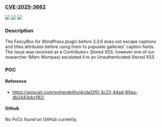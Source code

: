 ### [CVE-2025-3662](https://cve.mitre.org/cgi-bin/cvename.cgi?name=CVE-2025-3662)
![](https://img.shields.io/static/v1?label=Product&message=FancyBox%20for%20WordPress&color=blue)
![](https://img.shields.io/static/v1?label=Version&message=0%3C%203.3.6%20&color=brighgreen)
![](https://img.shields.io/static/v1?label=Vulnerability&message=CWE-79%20Cross-Site%20Scripting%20(XSS)&color=brighgreen)

### Description

The FancyBox for WordPress plugin before 3.3.6 does not escape captions and titles attributes before using them to populate galleries' caption fields. The issue was received as a Contributor+ Stored XSS, however one of our researcher (Marc Montpas) escalated it to an Unauthenticated Stored XSS

### POC

#### Reference
- https://wpscan.com/vulnerability/4cda12f0-3c23-44ad-80ea-db2443ebcf82/

#### Github
No PoCs found on GitHub currently.

